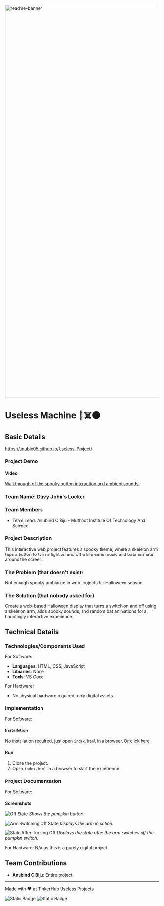 <img width="1280" alt="readme-banner" src="https://github.com/user-attachments/assets/35332e92-44cb-425b-9dff-27bcf1023c6c">

# Useless Machine 🎃☠️⚫

## Basic Details
https://anubix05.github.io/Useless-Project/
### Project Demo
#### Video
[Walkthrough of the spooky button interaction and ambient sounds.](https://github.com/user-attachments/assets/933d442b-144f-4022-8286-e704d3900459)

### Team Name: Davy John's Locker

### Team Members
- Team Lead: Anubind C Biju - Muthoot Institute Of Technology And Science

### Project Description
This interactive web project features a spooky theme, where a skeleton arm taps a button to turn a light on and off while eerie music and bats animate around the screen.

### The Problem (that doesn't exist)
Not enough spooky ambiance in web projects for Halloween season.

### The Solution (that nobody asked for)
Create a web-based Halloween display that turns a switch on and off using a skeleton arm, adds spooky sounds, and random bat animations for a hauntingly interactive experience.

## Technical Details
### Technologies/Components Used
For Software:
- **Languages**: HTML, CSS, JavaScript
- **Libraries**: None
- **Tools**: VS Code

For Hardware:
- No physical hardware required; only digital assets.

### Implementation
For Software:
#### Installation
No installation required, just open `index.html` in a browser.
Or [click here](https://anubix05.github.io/Useless-Project/)

#### Run
1. Clone the project.
2. Open `index.html` in a browser to start the experience.

### Project Documentation
For Software:

#### Screenshots
![Off State](https://github.com/user-attachments/assets/3a890058-f216-49e6-b04f-f8740b690180)
*Shows the pumpkin button.*


![Arm Switching Off State](https://github.com/user-attachments/assets/5a7e4d4f-8540-4921-b3fc-e47141eafaf7)
*Displays the arm in action.*


![State After Turning Off](https://github.com/user-attachments/assets/1451baed-e70a-456e-a760-2d132e8e8dd3)
*Displays the state after the arm switches off the pumpkin switch.*


For Hardware:
N/A as this is a purely digital project.



## Team Contributions
- **Anubind C Biju**: Entire project.

---
Made with ❤️ at TinkerHub Useless Projects 

![Static Badge](https://img.shields.io/badge/TinkerHub-24?color=%23000000&link=https%3A%2F%2Fwww.tinkerhub.org%2F)
![Static Badge](https://img.shields.io/badge/UselessProject--24-24?link=https%3A%2F%2Fwww.tinkerhub.org%2Fevents%2FQ2Q1TQKX6Q%2FUseless%2520Projects)
